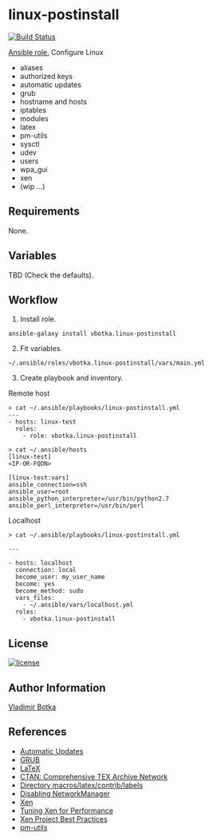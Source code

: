 linux-postinstall
=================

[![Build Status](https://travis-ci.org/vbotka/ansible-linux-postinstall.svg?branch=master)](https://travis-ci.org/vbotka/ansible-linux-postinstall)

[Ansible role.](https://galaxy.ansible.com/vbotka/linux-postinstall/) Configure Linux

- aliases
- authorized keys
- automatic updates
- grub
- hostname and hosts
- iptables
- modules
- latex
- pm-utils
- sysctl
- udev
- users
- wpa_gui
- xen
- (wip ...)


Requirements
------------

None.


Variables
---------

TBD (Check the defaults).


Workflow
--------

1) Install role.

```
ansible-galaxy install vbotka.linux-postinstall
```

2) Fit variables.

```
~/.ansible/roles/vbotka.linux-postinstall/vars/main.yml
```

3) Create playbook and inventory.

Remote host
```
> cat ~/.ansible/playbooks/linux-postinstall.yml
---
- hosts: linux-test
  roles:
    - role: vbotka.linux-postinstall
```

```
> cat ~/.ansible/hosts
[linux-test]
<IP-OR-FQDN>

[linux-test:vars]
ansible_connection=ssh
ansible_user=root
ansible_python_interpreter=/usr/bin/python2.7
ansible_perl_interpreter=/usr/bin/perl
```

Localhost
```
> cat ~/.ansible/playbooks/linux-postinstall.yml

---

- hosts: localhost
  connection: local
  become_user: my_user_name
  become: yes
  become_method: sudo
  vars_files:
    - ~/.ansible/vars/localhost.yml
  roles:
    - vbotka.linux-postinstall
```


License
-------

[![license](https://img.shields.io/badge/license-BSD-red.svg)](https://www.freebsd.org/doc/en/articles/bsdl-gpl/article.html)


Author Information
------------------

[Vladimir Botka](https://botka.link)


References
----------

- [Automatic Updates](https://help.ubuntu.com/lts/serverguide/automatic-updates.html)
- [GRUB](https://help.ubuntu.com/community/Grub2)
- [LaTeX](https://help.ubuntu.com/community/LaTeX)
- [CTAN: Comprehensive TEX Archive Network](https://ctan.org/)
- [Directory macros/latex/contrib/labels](https://www.ctan.org/tex-archive/macros/latex/contrib/labels)
- [Disabling NetworkManager](https://help.ubuntu.com/community/NetworkManager#Disabling_NetworkManager)
- [Xen](https://wiki.ubuntu.com/Kernel/Reference/Xen)
- [Tuning Xen for Performance](https://wiki.xenproject.org/wiki/Tuning_Xen_for_Performance)
- [Xen Project Best Practices](https://wiki.xenproject.org/wiki/Xen_Project_Best_Practices)
- [pm-utils](https://wiki.archlinux.org/index.php/pm-utils)
